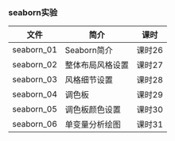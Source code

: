 ### seaborn实验

|文件|简介|课时|
|---|---|---|
|seaborn_01|Seaborn简介|课时26|
|seaborn_02|整体布局风格设置|课时27|
|seaborn_03|风格细节设置|课时28|
|seaborn_04|调色板|课时29|
|seaborn_05|调色板颜色设置|课时30|
|seaborn_06|单变量分析绘图|课时31|